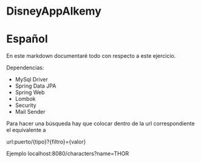 # DisneyAppAlkemy
# Español
En este markdown documentaré todo con respecto a este ejercicio.

Dependencias:

* MySql Driver
* Spring Data JPA
* Spring Web
* Lombok
* Security
* Mail Sender

Para hacer una búsqueda hay que colocar dentro de la url correspondiente el equivalente a

url:puerto/{tipo}?{filtro}={valor}

Ejemplo localhost:8080/characters?name=THOR
